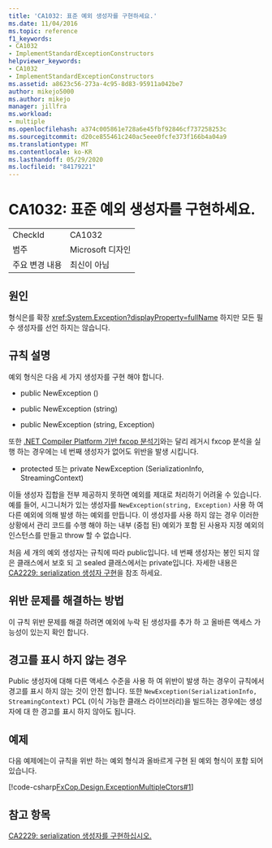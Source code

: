 ```yaml
---
title: 'CA1032: 표준 예외 생성자를 구현하세요.'
ms.date: 11/04/2016
ms.topic: reference
f1_keywords:
- CA1032
- ImplementStandardExceptionConstructors
helpviewer_keywords:
- CA1032
- ImplementStandardExceptionConstructors
ms.assetid: a8623c56-273a-4c95-8d83-95911a042be7
author: mikejo5000
ms.author: mikejo
manager: jillfra
ms.workload:
- multiple
ms.openlocfilehash: a374c005861e728a6e45fbf92846cf737258253c
ms.sourcegitcommit: d20ce855461c240ac5eee0fcfe373f166b4a04a9
ms.translationtype: MT
ms.contentlocale: ko-KR
ms.lasthandoff: 05/29/2020
ms.locfileid: "84179221"
---
```

# <a name="ca1032-implement-standard-exception-constructors"></a>CA1032: 표준 예외 생성자를 구현하세요.

|||
|-|-|
|CheckId|CA1032|
|범주|Microsoft 디자인|
|주요 변경 내용|최신이 아님|

## <a name="cause"></a>원인

형식은를 확장 <xref:System.Exception?displayProperty=fullName> 하지만 모든 필수 생성자를 선언 하지는 않습니다.

## <a name="rule-description"></a>규칙 설명

예외 형식은 다음 세 가지 생성자를 구현 해야 합니다.

- public NewException ()

- public NewException (string)

- public NewException (string, Exception)

또한 [.NET Compiler Platform 기반 fxcop 분석기](../code-quality/roslyn-analyzers-overview.md)와는 달리 레거시 fxcop 분석을 실행 하는 경우에는 네 번째 생성자가 없어도 위반을 발생 시킵니다.

- protected 또는 private NewException (SerializationInfo, StreamingContext)

이들 생성자 집합을 전부 제공하지 못하면 예외를 제대로 처리하기 어려울 수 있습니다. 예를 들어, 시그니처가 있는 생성자를 `NewException(string, Exception)` 사용 하 여 다른 예외에 의해 발생 하는 예외를 만듭니다. 이 생성자를 사용 하지 않는 경우 이러한 상황에서 관리 코드를 수행 해야 하는 내부 (중첩 된) 예외가 포함 된 사용자 지정 예외의 인스턴스를 만들고 throw 할 수 없습니다.

처음 세 개의 예외 생성자는 규칙에 따라 public입니다. 네 번째 생성자는 봉인 되지 않은 클래스에서 보호 되 고 sealed 클래스에서는 private입니다. 자세한 내용은 [CA2229: serialization 생성자 구현](../code-quality/ca2229.md)을 참조 하세요.

## <a name="how-to-fix-violations"></a>위반 문제를 해결하는 방법

이 규칙 위반 문제를 해결 하려면 예외에 누락 된 생성자를 추가 하 고 올바른 액세스 가능성이 있는지 확인 합니다.

## <a name="when-to-suppress-warnings"></a>경고를 표시 하지 않는 경우

Public 생성자에 대해 다른 액세스 수준을 사용 하 여 위반이 발생 하는 경우이 규칙에서 경고를 표시 하지 않는 것이 안전 합니다. 또한 `NewException(SerializationInfo, StreamingContext)` PCL (이식 가능한 클래스 라이브러리)을 빌드하는 경우에는 생성자에 대 한 경고를 표시 하지 않아도 됩니다.

## <a name="example"></a>예제

다음 예제에는이 규칙을 위반 하는 예외 형식과 올바르게 구현 된 예외 형식이 포함 되어 있습니다.

[!code-csharp[FxCop.Design.ExceptionMultipleCtors#1](../code-quality/codesnippet/CSharp/ca1032-implement-standard-exception-constructors_1.cs)]

## <a name="see-also"></a>참고 항목

[CA2229: serialization 생성자를 구현하십시오.](../code-quality/ca2229.md)
